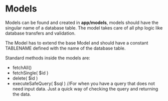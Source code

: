 # Models

Models can be found and created in **app/models**, models should have the singular name of a database table. 
The model takes care of all php logic like database transfers and validation.

The Model has to extend the base Model and should have a constant TABLENAME defined with the name of the database table.

Standard methods inside the models are:

* fetchAll()
* fetchSingle( $id )
* delete( $id )
* executeSafeQuery( $sql ) //For when you have a query that does not need input data. Just a quick way of checking the query and returning the data.